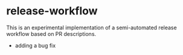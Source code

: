 # release-workflow

This is an experimental implementation of a semi-automated release workflow based on PR descriptions.

- adding a bug fix
